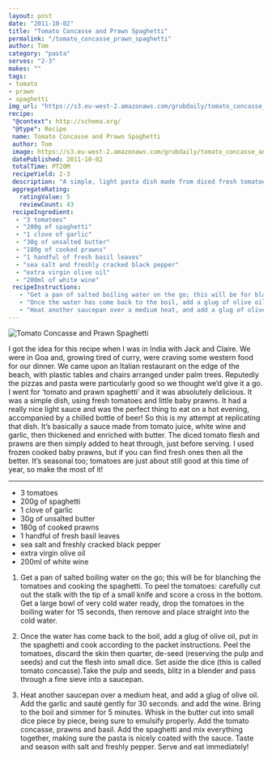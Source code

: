 ```yaml
---
layout: post
date: "2011-10-02"
title: "Tomato Concasse and Prawn Spaghetti"
permalink: "/tomato_concasse_prawn_spaghetti"
author: Tom
category: "pasta"
serves: "2-3"
makes: ""
tags:
- tomato
- prawn
- spaghetti
img_url: "https://s3.eu-west-2.amazonaws.com/grubdaily/tomato_concasse_and_prawn_spaghetti.jpg"
recipe:
 "@context": http://schema.org/
 "@type": Recipe
 name: Tomato Concasse and Prawn Spaghetti
 author: Tom
 image: https://s3.eu-west-2.amazonaws.com/grubdaily/tomato_concasse_and_prawn_spaghetti.jpg
 datePublished: 2011-10-02
 totalTime: PT20M
 recipeYield: 2-3
 description: "A simple, light pasta dish made from diced fresh tomatoes and baby prawns."
 aggregateRating:
   ratingValue: 5
   reviewCount: 43
 recipeIngredient:
  - "3 tomatoes"
  - "200g of spaghetti"
  - "1 clove of garlic"
  - "30g of unsalted butter"
  - "180g of cooked prawns"
  - "1 handful of fresh basil leaves"
  - "sea salt and freshly cracked black pepper"
  - "extra virgin olive oil"
  - "200ml of white wine"
 recipeInstructions:
   - "Get a pan of salted boiling water on the go; this will be for blanching the tomatoes and cooking the spaghetti. To peel the tomatoes: carefully cut out the stalk with the tip of a small knife and score a cross in the bottom. Get a large bowl of very cold water ready, drop the tomatoes in the boiling water for 15 seconds, then remove and place straight into the cold water."
   - "Once the water has come back to the boil, add a glug of olive oil, put in the spaghetti and cook according to the packet instructions. Peel the tomatoes, discard the skin then quarter, de-seed (reserving the pulp and seeds) and cut the flesh into small dice. Set aside the dice (this is called tomato concasse).Take the pulp and seeds, blitz in a blender and pass through a fine sieve into a saucepan."
   - "Heat another saucepan over a medium heat, and add a glug of olive oil. Add the garlic and sauté gently for 30 seconds. and add the wine. Bring to the boil and simmer for 5 minutes. Whisk in the butter cut into small dice piece by piece, being sure to emulsify properly. Add the tomato concasse, prawns and basil. Add the spaghetti and mix everything together, making sure the pasta is nicely coated with the sauce. Taste and season with salt and freshly pepper. Serve and eat immediately!"
---
```

<img src="https://s3.eu-west-2.amazonaws.com/grubdaily/tomato_concasse_and_prawn_spaghetti.jpg" alt="Tomato Concasse and Prawn Spaghetti" />

I got the idea for this recipe when I was in India with Jack and Claire. We were in Goa and, growing tired of curry, were craving some western food for our dinner. We came upon an Italian restaurant on the edge of the beach, with plastic tables and chairs arranged under palm trees. Reputedly the pizzas and pasta were particularly good so we thought we’d give it a go. I went for ‘tomato and prawn spaghetti’ and it was absolutely delicious. It was a simple dish, using fresh tomatoes and little baby prawns. It had a really nice light sauce and was the perfect thing to eat on a hot evening, accompanied by a chilled bottle of beer! So this is my attempt at replicating that dish. It’s basically a sauce made from tomato juice, white wine and garlic, then thickened and enriched with butter. The diced tomato flesh and prawns are then simply added to heat through, just before serving. I used frozen cooked baby prawns, but if you can find fresh ones then all the better. It’s seasonal too; tomatoes are just about still good at this time of year, so make the most of it!

---
* 3 tomatoes
* 200g of spaghetti
* 1 clove of garlic
* 30g of unsalted butter
* 180g of cooked prawns
* 1 handful of fresh basil leaves
* sea salt and freshly cracked black pepper
* extra virgin olive oil
* 200ml of white wine

1. Get a pan of salted boiling water on the go; this will be for blanching the tomatoes and cooking the spaghetti. To peel the tomatoes: carefully cut out the stalk with the tip of a small knife and score a cross in the bottom. Get a large bowl of very cold water ready, drop the tomatoes in the boiling water for 15 seconds, then remove and place straight into the cold water.

2. Once the water has come back to the boil, add a glug of olive oil, put in the spaghetti and cook according to the packet instructions. Peel the tomatoes, discard the skin then quarter, de-seed (reserving the pulp and seeds) and cut the flesh into small dice. Set aside the dice (this is called tomato concasse).Take the pulp and seeds, blitz in a blender and pass through a fine sieve into a saucepan.

3. Heat another saucepan over a medium heat, and add a glug of olive oil. Add the garlic and sauté gently for 30 seconds. and add the wine. Bring to the boil and simmer for 5 minutes. Whisk in the butter cut into small dice piece by piece, being sure to emulsify properly. Add the tomato concasse, prawns and basil. Add the spaghetti and mix everything together, making sure the pasta is nicely coated with the sauce. Taste and season with salt and freshly pepper. Serve and eat immediately!
